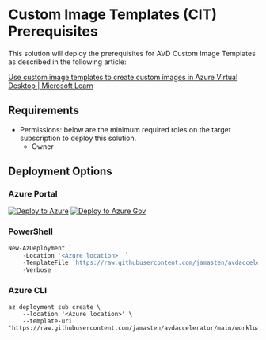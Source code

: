 # Custom Image Templates (CIT) Prerequisites

This solution will deploy the prerequisites for AVD Custom Image Templates as described in the following article:

[Use custom image templates to create custom images in Azure Virtual Desktop | Microsoft Learn](https://learn.microsoft.com/en-us/azure/virtual-desktop/create-custom-image-templates)

## Requirements

- Permissions: below are the minimum required roles on the target subscription to deploy this solution.
  - Owner

## Deployment Options

### Azure Portal

[![Deploy to Azure](https://aka.ms/deploytoazurebutton)](https://portal.azure.com/#blade/Microsoft_Azure_CreateUIDef/CustomDeploymentBlade/uri/https%3A%2F%2Fraw.githubusercontent.com%2Fjamasten%2Favdaccelerator%2Fmain%2Fworkload%2Farm%2Fbrownfield%2FdeployCustomImageTemplatesPrerequisites.json/uiFormDefinitionUri/https%3A%2F%2Fraw.githubusercontent.com%2Fjamasten%2Favdaccelerator%2Fmain%2Fworkload%2Fportal-ui%2Fbrownfield%2FportalUiCustomImageTemplatesPrerequisites.json)
[![Deploy to Azure Gov](https://aka.ms/deploytoazuregovbutton)](https://portal.azure.us/?feature.deployapiver=2022-12-01#blade/Microsoft_Azure_CreateUIDef/CustomDeploymentBlade/uri/https%3A%2F%2Fraw.githubusercontent.com%2Fjamasten%2Favdaccelerator%2Fmain%2Fworkload%2Farm%2Fbrownfield%2FdeployCustomImageTemplatesPrerequisites.json/uiFormDefinitionUri/https%3A%2F%2Fraw.githubusercontent.com%2Fjamasten%2Favdaccelerator%2Fmain%2Fworkload%2Fportal-ui%2Fbrownfield%2FportalUiCustomImageTemplatesPrerequisites.json)

### PowerShell

````powershell
New-AzDeployment `
    -Location '<Azure location>' `
    -TemplateFile 'https://raw.githubusercontent.com/jamasten/avdaccelerator/main/workload/arm/brownfield/deployCustomImageTemplatesPrerequisites.json' `
    -Verbose
````

### Azure CLI

````cli
az deployment sub create \
    --location '<Azure location>' \
    --template-uri 'https://raw.githubusercontent.com/jamasten/avdaccelerator/main/workload/arm/brownfield/deployCustomImageTemplatesPrerequisites.json'
````
